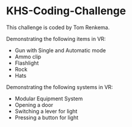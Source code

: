 # KHS-Coding-Challenge

This challenge is coded by Tom Renkema.

Demonstrating the following items in VR:

- Gun with Single and Automatic mode
- Ammo clip
- Flashlight
- Rock
- Hats

Demonstrating the following systems in VR:
- Modular Equipment System
- Opening a door
- Switching a lever for light
- Pressing a button for light
